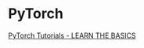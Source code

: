 # PyTorch

[PyTorch Tutorials - LEARN THE BASICS](https://pytorch.org/tutorials/beginner/basics/intro.html)

